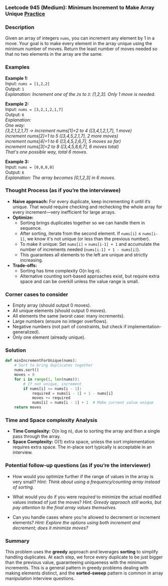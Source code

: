 ### Leetcode 945 (Medium): Minimum Increment to Make Array Unique [Practice](https://leetcode.com/problems/minimum-increment-to-make-array-unique)

### Description  
Given an array of integers `nums`, you can increment any element by 1 in a move. Your goal is to make every element in the array unique using the minimum number of moves. Return the least number of moves needed so that no two elements in the array are the same.

### Examples  

**Example 1:**  
Input: `nums = [1,2,2]`  
Output: `1`  
*Explanation: Increment one of the `2`s to `3`: [1,2,3]. Only 1 move is needed.*

**Example 2:**  
Input: `nums = [3,2,1,2,1,7]`  
Output: `6`  
*Explanation:  
One way:  
[3,2,1,2,1,7] → increment nums[1]=2 to 4 ([3,4,1,2,1,7], 1 move)  
increment nums[2]=1 to 5 ([3,4,5,2,1,7], 2 more moves)  
increment nums[4]=1 to 6 ([3,4,5,2,6,7], 5 moves so far)  
increment nums[3]=2 to 8 ([3,4,5,8,6,7], 6 moves total)  
That's one possible way, total 6 moves.*

**Example 3:**  
Input: `nums = [0,0,0,0]`  
Output: `6`  
*Explanation: The array becomes [0,1,2,3] in 6 moves.*

### Thought Process (as if you’re the interviewee)  
- **Naive approach:** For every duplicate, keep incrementing it until it’s unique. That would require checking and rechecking the whole array for every increment—very inefficient for large arrays.
- **Optimize:**  
  - Sorting brings duplicates together so we can handle them in sequence.
  - After sorting, iterate from the second element. If `nums[i]` ≤ `nums[i-1]`, we know it's not unique (or less than the previous number).  
  - To make it unique: Set `nums[i]` = `nums[i-1] + 1` and accumulate the number of increments needed (`nums[i-1] + 1 - nums[i]`).
  - This guarantees all elements to the left are unique and strictly increasing.
- **Trade-offs:**  
  - Sorting has time complexity O(n log n).
  - Alternative counting sort-based approaches exist, but require extra space and can be overkill unless the value range is small.

### Corner cases to consider  
- Empty array (should output 0 moves).
- All unique elements (should output 0 moves).
- All elements the same (worst case: many increments).
- Large numbers (ensure no integer overflows).
- Negative numbers (not part of constraints, but check if implementation-generalized).
- Only one element (already unique).

### Solution

```python
def minIncrementForUnique(nums):
    # Sort to bring duplicates together
    nums.sort()
    moves = 0
    for i in range(1, len(nums)):
        # If not unique, increment
        if nums[i] <= nums[i - 1]:
            required = nums[i - 1] + 1 - nums[i]
            moves += required
            nums[i] = nums[i - 1] + 1  # Make current value unique
    return moves
```

### Time and Space complexity Analysis  

- **Time Complexity:** O(n log n), due to sorting the array and then a single pass through the array.
- **Space Complexity:** O(1) extra space, unless the sort implementation requires extra space. The in-place sort typically is acceptable in an interview.

### Potential follow-up questions (as if you’re the interviewer)  

- How would you optimize further if the range of values in the array is very small?
  *Hint: Think about using a frequency/counting array instead of sorting.*

- What would you do if you were *required* to minimize the actual modified values instead of just the moves?
  *Hint: Greedy approach still works, but pay attention to the final array values themselves.*

- Can you handle cases where you’re allowed to decrement or increment elements?
  *Hint: Explore the options using both increment and decrement; does it minimize moves?*

### Summary
This problem uses the **greedy** approach and leverages **sorting** to simplify handling duplicates. At each step, we force every duplicate to be just bigger than the previous value, guaranteeing uniqueness with the minimum increments. This is a general pattern in greedy problems dealing with making elements distinct, and the **sorted-sweep** pattern is common in array manipulation interview questions.
